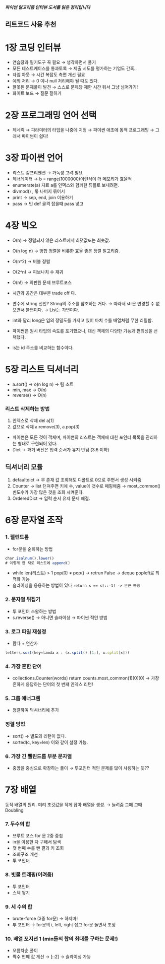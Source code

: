 **_파이썬 알고리즘 인터뷰 도서를 읽은 정리입니다_**

## 리트코드 사용 추천

# 1장 코딩 인터뷰

- 연습장과 필기도구 꼭 필요 → 생각하면서 풀기
- 모든 테스트케이스를 통과토록 → 제출 시도를 평가하는 기업도 간혹..
- 타임 아웃 → 시간 복잡도 측면 개선 필요
- 예외 처리 → 0 이나 null 처리해야 될 때도 있다.
- 잘못된 문제풀이 발견 → 스스로 문제당 제한 시간 둬서 그냥 넘어가기!
- 화이트 보드 → 질문 잘하기

# 2장 프로그래밍 언어 선택

- 제네릭 → 파라미터의 타입을 나중에 지정 → 파이썬 애초에 동적 프로그래밍 → 그래서 파이썬이 쉽다!

# 3장 파이썬 언어

- 리스트 컴프리헨션 → 가독성 고려 필요
- 제너레이터 → b = range(1000000)이런식이 더 메모리가 효율적
- enumerate(a) 자료 a를 인덱스와 함께한 튜플로 보내려면.
- divmod() , 몪 나머지 묶어서
- print → sep, end, join 이용하기
- pass → 빈 def 골격 잡을때 pass 넣고

# 4장 빅오

- O(n) → 정렬되지 않은 리스트에서 최댓값또는 최솟값.
- O(n log n) → 병합 정렬을 비롯한 효율 좋은 정렬 알고리즘.
- O(n^2) → 버블 정렬
- O(2^n) → 피보나치 수 재귀
- O(n!) → 외판원 문제 브루트포스

- 시간과 공간은 대부분 trade off 다.
- 변수에 string 선언? String의 주소를 참조하는 거다. → 따라서 str은 변경할 수 없으면서 불변이다. → List는 가변이다.
- int와 달리 long은 임의 정밀도를 가지고 있어 마치 수를 배열처럼 무한 리필함.
- 파이썬은 원시 타입의 속도를 포기했으나, 대신 객체의 다양한 기능과 편의성을 선택했다.
- is는 id 주소를 비교하는 함수이다.

# 5장 리스트 딕셔너리

- a.sort() → o(n log n) → 팀 소트
- min, max → O(n)
- reverse() → O(n)

### 리스트 삭제하는 방법

1. 인덱스로 삭제 del a[1]
2. 값으로 삭제 a.remove(3), a.pop(3)

- 파이썬은 모든 것이 객체며, 파이썬의 리스트는 객체에 대한 포인터 목록을 관리하는 형태로 구현되어 있다.
- Dict → 과거 버전은 입력 순서가 유지 안됨 (3.6 이하)

## 딕셔너리 모듈

1. defaultdict → 무 존재 값 조회해도 디폴트로 0으로 주면서 생성 시켜줌
2. Counter → list 던져주면 키에 수, value에 갯수로 매핑해줌 → most_common() 빈도수가 가장 많은 것을 조회 시켜준다.
3. OrderedDict → 입력 순서 유지 문제 해결.

# 6장 문자열 조작

### 1. 펠린드롬

- for문을 순회하는 방법

```jsx
char.isalnum().lower()
# 이렇게 한 채로 리스트에 append()
```

- while len(리스트) > 1
  pop(0) ≠ pop() → retrun False
  → deque popleft로 최적화 가능
- 슬라이싱을 응용하는 방법이 있다 `return s == s[::-1]
-> 은근 빠름`

### 2. 문자열 뒤집기

- 투 포인터 스왑하는 방법
- s.reverse() → 아니면 슬라이싱 → 파이썬 적인 방법

### 3. 로그 파일 재설정

- 람다 + 연산자

```jsx
letters.sort(key=lamda x : (x.split() [1:], x.split[x]))
```

### 4. 가장 흔한 단어

- collections.Counter(words)
  return counts.most_common(1)[0][0]
  → 가장 흔하게 응답하는 단어의 첫 번쨰 인덱스 리턴!

### 5. 그룹 애너그램

- 정렬하여 딕셔너리에 추가

### 정렬 방법

- sort() → 별도의 리턴이 없다.
- sorted(c, key=len) 이와 같이 설정 가능.

### 6. 가장 긴 펠린드롬 부분 문자열

- 중앙을 중심으로 확장하는 풀이
  → 투포인터 적인 문제를 많이 사용하는 듯??

# 7장 배열

동적 배열의 원리. 미리 초깃값을 작게 잡아 배열을 생성. → 늘려줌 그때 그때 Doubling

### 7. 두수의 합

- 브루트 포스 for 문 2중 중첩
- in을 이용한 차 구해서 탐색
- 첫 번째 수를 뺀 결과 키 조회
- 조회구조 개선
- 투 포인터

### 8. 빗물 트래핑(어려움)

- 투 포인터
- 스택 쌓기

### 9. 세 수의 합

- brute-force (3중 for문) → 하지마!
- 투 포인터 → for문의 i, left, right 잡고 for문 돌면서 조정

### 10. 배열 포지션 1 (min들의 합의 최대를 구하는 문제!)

- 오름차순 풀이
- 짝수 번쨰 값 계산 → [::2] → 슬라이싱 가능
